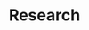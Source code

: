 ---
title: Research
image: research.png

# Badge style
style:
    background: "#2a9d8f"
    color: "#1A45E3"
---